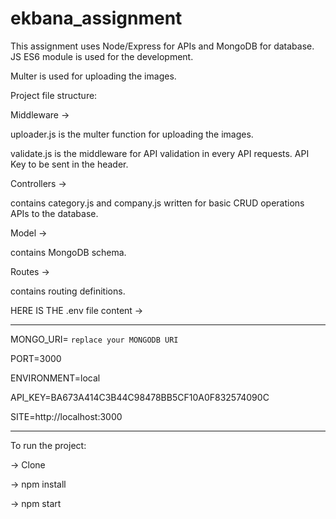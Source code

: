 # ekbana_assignment

This assignment uses Node/Express for APIs and MongoDB for database. JS ES6 module is used for the development. 

Multer is used for uploading the images. 

Project file structure: 

Middleware -> 

uploader.js is the multer function for uploading the images. 

validate.js is the middleware for API validation in every API requests. API Key to be sent in the header. 

Controllers -> 

contains category.js and company.js written for basic CRUD operations APIs to the database. 

Model -> 

contains MongoDB schema. 

Routes -> 

contains routing definitions. 

HERE IS THE .env file content -> 

************************************************

MONGO_URI= ``replace your MONGODB URI``
  
PORT=3000
  
ENVIRONMENT=local
  
API_KEY=BA673A414C3B44C98478BB5CF10A0F832574090C
  
SITE=http://localhost:3000


***********************************************

To run the project: 
  
-> Clone 
  
-> npm install 
  
-> npm start



